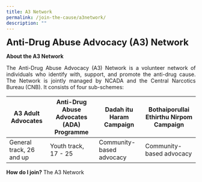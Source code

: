 ```yaml
---
title: A3 Network
permalink: /join-the-cause/a3network/
description: ""
---
```

<font size="5"> **Anti-Drug Abuse Advocacy (A3) Network**</font>

**About the A3 Network**

<p align="justify">The Anti-Drug Abuse Advocacy (A3) Network is a volunteer network of individuals who identify with, support, and promote the anti-drug cause. The Network is jointly managed by NCADA and the Central Narcotics Bureau (CNB). It consists of four sub-schemes:



| A3 Adult Advocates | Anti-Drug Abuse Advocates (ADA) Programme | Dadah itu Haram Campaign | Bothaiporullai Ethirthu Nirpom Campaign|
| -------- | -------- | -------- |-------- |
| General track, 26 and up    | Youth track, 17 - 25     | Community-based advocacy  | Community-based advocacy    | </p>
	
**How do I join?**
The A3 Network 